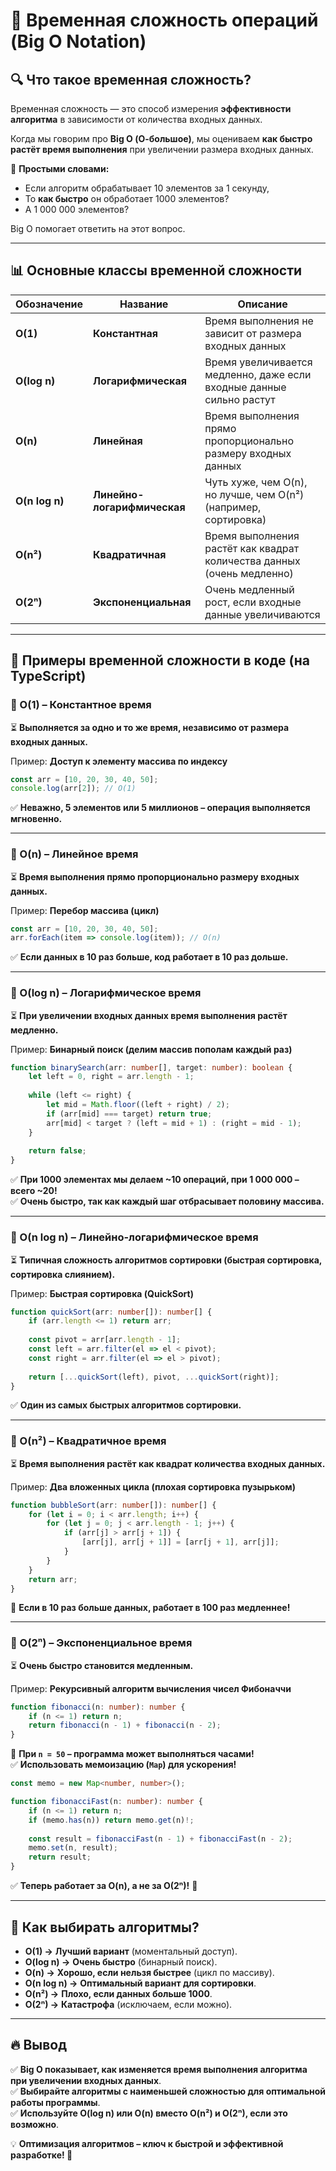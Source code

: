 # 📌 **Временная сложность операций (Big O Notation)**
## 🔍 **Что такое временная сложность?**
Временная сложность — это способ измерения **эффективности алгоритма** в зависимости от количества входных данных.  

Когда мы говорим про **Big O (О-большое)**, мы оцениваем **как быстро растёт время выполнения** при увеличении размера входных данных.

📌 **Простыми словами:**  
- Если алгоритм обрабатывает 10 элементов за 1 секунду,  
- То **как быстро** он обработает 1000 элементов?  
- А 1 000 000 элементов?  

Big O помогает ответить на этот вопрос.

---

## 📊 **Основные классы временной сложности**
| Обозначение | Название                 | Описание |
|------------|--------------------------|-----------|
| **O(1)**    | **Константная** | Время выполнения не зависит от размера входных данных |
| **O(log n)** | **Логарифмическая** | Время увеличивается медленно, даже если входные данные сильно растут |
| **O(n)**    | **Линейная** | Время выполнения прямо пропорционально размеру входных данных |
| **O(n log n)** | **Линейно-логарифмическая** | Чуть хуже, чем O(n), но лучше, чем O(n²) (например, сортировка) |
| **O(n²)**   | **Квадратичная** | Время выполнения растёт как квадрат количества данных (очень медленно) |
| **O(2ⁿ)**   | **Экспоненциальная** | Очень медленный рост, если входные данные увеличиваются |

---

## 🎯 **Примеры временной сложности в коде (на TypeScript)**

### **🔹 O(1) – Константное время**
⏳ **Выполняется за одно и то же время, независимо от размера входных данных.**  

Пример: **Доступ к элементу массива по индексу**  
```ts
const arr = [10, 20, 30, 40, 50];
console.log(arr[2]); // O(1)
```
✅ **Неважно, 5 элементов или 5 миллионов – операция выполняется мгновенно.**

---

### **🔹 O(n) – Линейное время**
⏳ **Время выполнения прямо пропорционально размеру входных данных.**  

Пример: **Перебор массива (цикл)**  
```ts
const arr = [10, 20, 30, 40, 50];
arr.forEach(item => console.log(item)); // O(n)
```
✅ **Если данных в 10 раз больше, код работает в 10 раз дольше.**

---

### **🔹 O(log n) – Логарифмическое время**
⏳ **При увеличении входных данных время выполнения растёт медленно.**  

Пример: **Бинарный поиск (делим массив пополам каждый раз)**  
```ts
function binarySearch(arr: number[], target: number): boolean {
    let left = 0, right = arr.length - 1;
    
    while (left <= right) {
        let mid = Math.floor((left + right) / 2);
        if (arr[mid] === target) return true;
        arr[mid] < target ? (left = mid + 1) : (right = mid - 1);
    }
    
    return false;
}
```
✅ **При 1000 элементах мы делаем ~10 операций, при 1 000 000 – всего ~20!**  
✅ **Очень быстро, так как каждый шаг отбрасывает половину массива.**

---

### **🔹 O(n log n) – Линейно-логарифмическое время**
⏳ **Типичная сложность алгоритмов сортировки (быстрая сортировка, сортировка слиянием).**  

Пример: **Быстрая сортировка (QuickSort)**  
```ts
function quickSort(arr: number[]): number[] {
    if (arr.length <= 1) return arr;
    
    const pivot = arr[arr.length - 1];
    const left = arr.filter(el => el < pivot);
    const right = arr.filter(el => el > pivot);
    
    return [...quickSort(left), pivot, ...quickSort(right)];
}
```
✅ **Один из самых быстрых алгоритмов сортировки.**  

---

### **🔹 O(n²) – Квадратичное время**
⏳ **Время выполнения растёт как квадрат количества входных данных.**  

Пример: **Два вложенных цикла (плохая сортировка пузырьком)**  
```ts
function bubbleSort(arr: number[]): number[] {
    for (let i = 0; i < arr.length; i++) {
        for (let j = 0; j < arr.length - 1; j++) {
            if (arr[j] > arr[j + 1]) {
                [arr[j], arr[j + 1]] = [arr[j + 1], arr[j]];
            }
        }
    }
    return arr;
}
```
🚨 **Если в 10 раз больше данных, работает в 100 раз медленнее!**

---

### **🔹 O(2ⁿ) – Экспоненциальное время**
⏳ **Очень быстро становится медленным.**  

Пример: **Рекурсивный алгоритм вычисления чисел Фибоначчи**  
```ts
function fibonacci(n: number): number {
    if (n <= 1) return n;
    return fibonacci(n - 1) + fibonacci(n - 2);
}
```
🚨 **При `n = 50` – программа может выполняться часами!**  
✅ **Использовать мемоизацию (`Map`) для ускорения!**  

```ts
const memo = new Map<number, number>();

function fibonacciFast(n: number): number {
    if (n <= 1) return n;
    if (memo.has(n)) return memo.get(n)!;
    
    const result = fibonacciFast(n - 1) + fibonacciFast(n - 2);
    memo.set(n, result);
    return result;
}
```
✅ **Теперь работает за O(n), а не за O(2ⁿ)!** 🚀

---

## 🚀 **Как выбирать алгоритмы?**
- **O(1) →** **Лучший вариант** (моментальный доступ).
- **O(log n) →** **Очень быстро** (бинарный поиск).
- **O(n) →** **Хорошо, если нельзя быстрее** (цикл по массиву).
- **O(n log n) →** **Оптимальный вариант для сортировки**.
- **O(n²) →** **Плохо, если данных больше 1000**.
- **O(2ⁿ) →** **Катастрофа** (исключаем, если можно).

---

## 🔥 **Вывод**
✅ **Big O показывает, как изменяется время выполнения алгоритма при увеличении входных данных**.  
✅ **Выбирайте алгоритмы с наименьшей сложностью для оптимальной работы программы**.  
✅ **Используйте O(log n) или O(n) вместо O(n²) и O(2ⁿ), если это возможно**.  

💡 **Оптимизация алгоритмов – ключ к быстрой и эффективной разработке! 🚀**